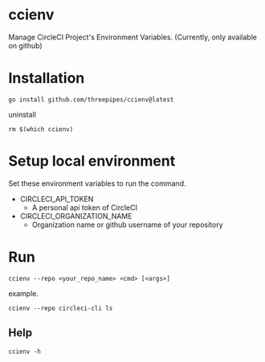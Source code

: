 # ccienv

Manage CircleCI Project's Environment Variables.
(Currently, only available on github)

# Installation

```
go install github.com/threepipes/ccienv@latest
```

uninstall
```
rm $(which ccienv)
```

# Setup local environment

Set these environment variables to run the command.
- CIRCLECI_API_TOKEN
    - A personal api token of CircleCI
- CIRCLECI_ORGANIZATION_NAME
    - Organization name or github username of your repository

# Run

```
ccienv --repo <your_repo_name> <cmd> [<args>]
```

example.
```
ccienv --repo circleci-cli ls
```

## Help

```
ccienv -h
```
